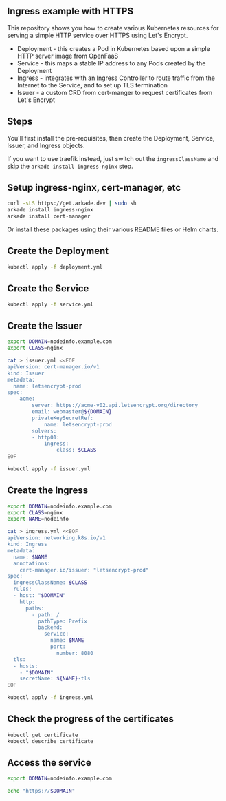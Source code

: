 ## Ingress example with HTTPS

This repository shows you how to create various Kubernetes resources for serving a simple HTTP service over HTTPS using Let's Encrypt.

* Deployment - this creates a Pod in Kubernetes based upon a simple HTTP server image from OpenFaaS
* Service - this maps a stable IP address to any Pods created by the Deployment
* Ingress - integrates with an Ingress Controller to route traffic from the Internet to the Service, and to set up TLS termination
* Issuer - a custom CRD from cert-manger to request certificates from Let's Encrypt

## Steps

You'll first install the pre-requisites, then create the Deployment, Service, Issuer, and Ingress objects.

If you want to use traefik instead, just switch out the `ingressClassName` and skip the `arkade install ingress-nginx` step.

## Setup ingress-nginx, cert-manager, etc

```sh
curl -sLS https://get.arkade.dev | sudo sh
arkade install ingress-nginx
arkade install cert-manager
```

Or install these packages using their various README files or Helm charts.

## Create the Deployment

```sh
kubectl apply -f deployment.yml
```

## Create the Service

```sh
kubectl apply -f service.yml
```

## Create the Issuer

```sh
export DOMAIN=nodeinfo.example.com
export CLASS=nginx

cat > issuer.yml <<EOF
apiVersion: cert-manager.io/v1
kind: Issuer
metadata:
  name: letsencrypt-prod
spec:
    acme:
        server: https://acme-v02.api.letsencrypt.org/directory
        email: webmaster@${DOMAIN}
        privateKeySecretRef:
            name: letsencrypt-prod
        solvers:
        - http01:
            ingress:
                class: $CLASS
EOF

kubectl apply -f issuer.yml
```

## Create the Ingress

```sh
export DOMAIN=nodeinfo.example.com
export CLASS=nginx
export NAME=nodeinfo

cat > ingress.yml <<EOF
apiVersion: networking.k8s.io/v1
kind: Ingress
metadata:
  name: $NAME
  annotations:
    cert-manager.io/issuer: "letsencrypt-prod"
spec:
  ingressClassName: $CLASS
  rules:
  - host: "$DOMAIN"
    http:
      paths:
        - path: /
          pathType: Prefix
          backend:
            service:
              name: $NAME
              port:
                number: 8080
  tls:
  - hosts:
    - "$DOMAIN"
    secretName: ${NAME}-tls
EOF

kubectl apply -f ingress.yml
```

## Check the progress of the certificates

```sh
kubectl get certificate
kubectl describe certificate
```

## Access the service

```sh
export DOMAIN=nodeinfo.example.com

echo "https://$DOMAIN"
```
